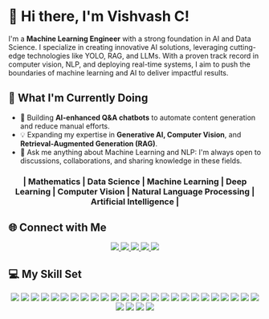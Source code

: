 # 👋 Hi there, I'm Vishvash C! 

I'm a **Machine Learning Engineer** with a strong foundation in AI and Data Science. I specialize in creating innovative AI solutions, leveraging cutting-edge technologies like YOLO, RAG, and LLMs. With a proven track record in computer vision, NLP, and deploying real-time systems, I aim to push the boundaries of machine learning and AI to deliver impactful results.  


## 🚀 What I'm Currently Doing  

- 🤖 Building **AI-enhanced Q&A chatbots** to automate content generation and reduce manual efforts.  
- 💡 Expanding my expertise in **Generative AI, Computer Vision**, and **Retrieval-Augmented Generation (RAG)**.
- 💬 Ask me anything about Machine Learning and NLP: I'm always open to discussions, collaborations, and sharing knowledge in these fields. 


<div align="center">
<h3>| Mathematics | Data Science | Machine Learning | Deep Learning | Computer Vision | Natural Language Processing | Artificial Intelligence |</h3>
</div>


## 🌐 Connect with Me


<div align="center">
<a href="https://github.com/vishvash">
  <img src="https://img.shields.io/badge/GitHub-181717?style=for-the-badge&logo=github&logoColor=white" />
</a>
<a href="https://linkedin.com/in/vishvashofficial">
  <img src="https://img.shields.io/badge/LinkedIn-0A66C2?style=for-the-badge&logo=linkedin&logoColor=white" />
</a>
<a href="https://huggingface.co/vishvash96">
  <img src="https://img.shields.io/badge/HuggingFace-FFD700?style=for-the-badge&logo=huggingface&logoColor=black" />
</a>
<a href="https://www.kaggle.com/vishvashc">
  <img src="https://img.shields.io/badge/Kaggle-20BEFF?style=for-the-badge&logo=kaggle&logoColor=white" />
</a>
<a href="https://datascienceportfol.io/vishvashcavm">
  <img src="https://img.shields.io/badge/Portfolio-242424?style=for-the-badge&logo=html5&logoColor=white" />
</a>
</div>


## 💻 My Skill Set
<div align="center">
<img src="https://img.shields.io/badge/Python-3776AB?style=for-the-badge&logo=python&logoColor=white" />
<img src="https://img.shields.io/badge/PyCharm-000000?style=for-the-badge&logo=pycharm&logoColor=white" />
<img src="https://img.shields.io/badge/Jupyter-F37626?style=for-the-badge&logo=jupyter&logoColor=white" />
<img src="https://img.shields.io/badge/Keras-D00000?style=for-the-badge&logo=keras&logoColor=white" />
<img src="https://img.shields.io/badge/Matplotlib-11557C?style=for-the-badge&logo=matplotlib&logoColor=white" />
<img src="https://img.shields.io/badge/NumPy-013243?style=for-the-badge&logo=numpy&logoColor=white" />
<img src="https://img.shields.io/badge/Pandas-150458?style=for-the-badge&logo=pandas&logoColor=white" />
<img src="https://img.shields.io/badge/PyTorch-EE4C2C?style=for-the-badge&logo=pytorch&logoColor=white" />
<img src="https://img.shields.io/badge/Plotly-3F4F75?style=for-the-badge&logo=plotly&logoColor=white" />
<img src="https://img.shields.io/badge/Scikit--Learn-F7931E?style=for-the-badge&logo=scikit-learn&logoColor=white" />
<img src="https://img.shields.io/badge/SciPy-8CAAE6?style=for-the-badge&logo=scipy&logoColor=white" />
<img src="https://img.shields.io/badge/TensorFlow-FF6F00?style=for-the-badge&logo=tensorflow&logoColor=white" />
<img src="https://img.shields.io/badge/R-276DC3?style=for-the-badge&logo=r&logoColor=white" />
<img src="https://img.shields.io/badge/RStudio-75AADB?style=for-the-badge&logo=rstudio&logoColor=white" />
<img src="https://img.shields.io/badge/LaTeX-008080?style=for-the-badge&logo=latex&logoColor=white" />
<img src="https://img.shields.io/badge/Git-F05032?style=for-the-badge&logo=git&logoColor=white" />
<img src="https://img.shields.io/badge/GitLab-FCA121?style=for-the-badge&logo=gitlab&logoColor=white" />
<img src="https://img.shields.io/badge/Postgres-336791?style=for-the-badge&logo=postgresql&logoColor=white" />
<img src="https://img.shields.io/badge/MySQL-4479A1?style=for-the-badge&logo=mysql&logoColor=white" />
<img src="https://img.shields.io/badge/Neo4J-008CC1?style=for-the-badge&logo=neo4j&logoColor=white" />
<img src="https://img.shields.io/badge/MongoDB-47A248?style=for-the-badge&logo=mongodb&logoColor=white" />
<img src="https://img.shields.io/badge/AWS-FF9900?style=for-the-badge&logo=amazonaws&logoColor=white" />
<img src="https://img.shields.io/badge/Docker-2496ED?style=for-the-badge&logo=docker&logoColor=white" />
<img src="https://img.shields.io/badge/Power%20BI-F2C811?style=for-the-badge&logo=powerbi&logoColor=black" />
<img src="https://img.shields.io/badge/Microsoft%20Word-2B579A?style=for-the-badge&logo=microsoftword&logoColor=white" />
<img src="https://img.shields.io/badge/Microsoft%20PowerPoint-B7472A?style=for-the-badge&logo=microsoftpowerpoint&logoColor=white" />
<img src="https://img.shields.io/badge/Microsoft%20Excel-217346?style=for-the-badge&logo=microsoftexcel&logoColor=white" />
<img src="https://img.shields.io/badge/Microsoft%20Office-D83B01?style=for-the-badge&logo=microsoftoffice&logoColor=white" />
<img src="https://img.shields.io/badge/Slack-4A154B?style=for-the-badge&logo=slack&logoColor=white" />
</div>
